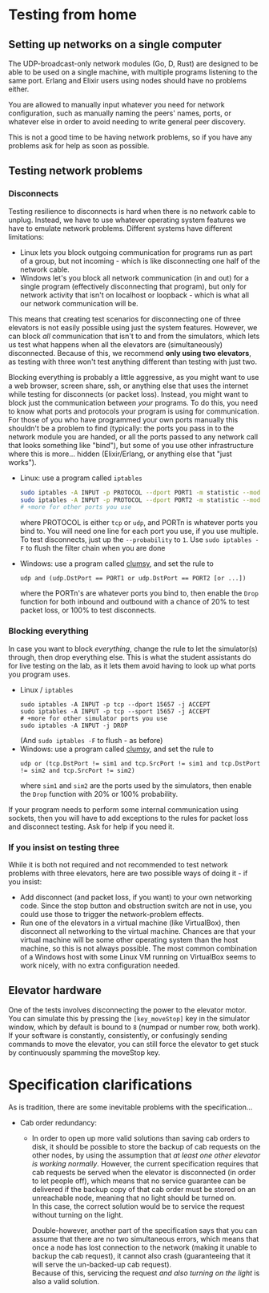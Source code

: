 ﻿Testing from home
=================

Setting up networks on a single computer
----------------------------------------

The UDP-broadcast-only network modules (Go, D, Rust) are designed to be able to be used on a single machine, with multiple programs listening to the same port. Erlang and Elixir users using nodes should have no problems either.

You are allowed to manually input whatever you need for network configuration, such as manually naming the peers' names, ports, or whatever else in order to avoid needing to write general peer discovery.

This is not a good time to be having network problems, so if you have any problems ask for help as soon as possible.

Testing network problems
------------------------

### Disconnects

Testing resilience to disconnects is hard when there is no network cable to unplug. Instead, we have to use whatever operating system features we have to emulate network problems. Different systems have different limitations: 

 - Linux lets you block outgoing communication for programs run as part of a group, but not incoming - which is like disconnecting one half of the network cable.
 - Windows let's you block all network communication (in and out) for a single program (effectively disconnecting that program), but only for network activity that isn't on localhost or loopback - which is what all our network communication will be.
 
This means that creating test scenarios for disconnecting one of three elevators is not easily possible using just the system features. However, we can block *all* communication that isn't to and from the simulators, which lets us test what happens when all the elevators are (simultaneously) disconnected. Because of this, we recommend **only using two elevators**, as testing with three won't test anything different than testing with just two.

Blocking everything is probably a little aggressive, as you might want to use a web browser, screen share, ssh, or anything else that uses the internet while testing for disconnects (or packet loss). Instead, you might want to block just the communication between *your* programs. To do this, you need to know what ports and protocols your program is using for communication. For those of you who have programmed your own ports manually this shouldn't be a problem to find (typically: the ports you pass in to the network module you are handed, or all the ports passed to any network call that looks something like "bind"), but some of you use other infrastructure where this is more... hidden (Elixir/Erlang, or anything else that "just works").

 - Linux: use a program called `iptables`
    ``` sh
    sudo iptables -A INPUT -p PROTOCOL --dport PORT1 -m statistic --mode random --probability 0.2 -j DROP
    sudo iptables -A INPUT -p PROTOCOL --dport PORT2 -m statistic --mode random --probability 0.2 -j DROP
    # +more for other ports you use
    ```
    where PROTOCOL is either `tcp` or `udp`, and PORTn is whatever ports you bind to. You will need one line for each port you use, if you use multiple.
    To test disconnects, just up the `--probability` to `1`.
    Use `sudo iptables -F` to flush the filter chain when you are done

 - Windows: use a program called [clumsy](http://jagt.github.io/clumsy/), and set the rule to 
    ```
    udp and (udp.DstPort == PORT1 or udp.DstPort == PORT2 [or ...])
    ```
    where the PORTn's are whatever ports you bind to, then enable the `Drop` function for both inbound and outbound with a chance of 20% to test packet loss, or 100% to test disconnects.

### Blocking everything

In case you want to block *everything*, change the rule to let the simulator(s) through, then drop everything else. This is what the student assistants do for live testing on the lab, as it lets them avoid having to look up what ports you program uses.

 - Linux / `iptables`
    ```
    sudo iptables -A INPUT -p tcp --dport 15657 -j ACCEPT
    sudo iptables -A INPUT -p tcp --sport 15657 -j ACCEPT
    # +more for other simulator ports you use
    sudo iptables -A INPUT -j DROP
    ```  
   (And `sudo iptables -F` to flush - as before)
 - Windows: use a program called [clumsy](http://jagt.github.io/clumsy/), and set the rule to  
    ```
    udp or (tcp.DstPort != sim1 and tcp.SrcPort != sim1 and tcp.DstPort != sim2 and tcp.SrcPort != sim2)
    ```  
    where `sim1` and `sim2` are the ports used by the simulators, then enable the `Drop` function with 20% or 100% probability.

If your program needs to perform some internal communication using sockets, then you will have to add exceptions to the rules for packet loss and disconnect testing. Ask for help if you need it.
 
### If you insist on testing three

While it is both not required and not recommended to test network problems with three elevators, here are two possible ways of doing it - if you insist:

 - Add disconnect (and packet loss, if you want) to your own networking code. Since the stop button and obstruction switch are not in use, you could use those to trigger the network-problem effects.
 - Run one of the elevators in a virtual machine (like VirtualBox), then disconnect all networking to the virtual machine. Chances are that your virtual machine will be some other operating system than the host machine, so this is not always possible. The most common combination of a Windows host with some Linux VM running on VirtualBox seems to work nicely, with no extra configuration needed.
 

 
Elevator hardware
-----------------

One of the tests involves disconnecting the power to the elevator motor. You can simulate this by pressing the `[key_moveStop]` key in the simulator window, which by default is bound to `8` (numpad or number row, both work). If your software is constantly, consistently, or confusingly sending commands to move the elevator, you can still force the elevator to get stuck by continuously spamming the moveStop key.

Specification clarifications
============================

As is tradition, there are some inevitable problems with the specification...

 - Cab order redundancy:
   - In order to open up more valid solutions than saving cab orders to disk, it should be possible to store the backup of cab requests on the other nodes, by using the assumption that *at least one other elevator is working normally*. However, the current specification requires that cab requests be served when the elevator is disconnected (in order to let people off), which means that no service guarantee can be delivered if the backup copy of that cab order must be stored on an unreachable node, meaning that no light should be turned on.  
     In this case, the correct solution would be to service the request without turning on the light.  
   
     Double-however, another part of the specification says that you can assume that there are no two simultaneous errors, which means that once a node has lost connection to the network (making it unable to backup the cab request), it cannot also crash (guaranteeing that it will serve the un-backed-up cab request).  
     Because of this, servicing the request *and also turning on the light* is also a valid solution.
